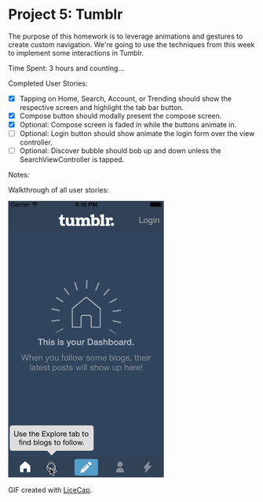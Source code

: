 # Project 5: Tumblr

The purpose of this homework is to leverage animations and gestures to create custom navigation. We're going to use the techniques from this week to implement some interactions in Tumblr.

Time Spent: 3 hours and counting...

Completed User Stories:
* [x]	Tapping on Home, Search, Account, or Trending should show the respective screen and highlight the tab bar button.
* [x]	Compose button should modally present the compose screen.
* [x]	Optional: Compose screen is faded in while the buttons animate in.
* [ ]	Optional: Login button should show animate the login form over the view controller.
* [ ]	Optional: Discover bubble should bob up and down unless the SearchViewController is tapped.

Notes:


Walkthrough of all user stories:

![Video Walkthrough](demo.gif)

GIF created with [LiceCap](http://www.cockos.com/licecap/).
